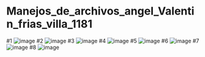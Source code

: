 # Manejos_de_archivos_angel_Valentin_frias_villa_1181

#1
![image](https://github.com/user-attachments/assets/62778a3f-f614-402c-83c0-0947ba5640c5)
#2
![image](https://github.com/user-attachments/assets/ae7251b9-b13e-45ab-ac71-9cb68ff080d2)
#3
![image](https://github.com/user-attachments/assets/673e7cab-3be3-4797-bcc0-f7728e4d9ecd)
#4
![image](https://github.com/user-attachments/assets/56f1f167-00c0-4041-ac50-bed72edb1cb1)
#5
![image](https://github.com/user-attachments/assets/75474cdc-2205-41eb-8a8f-f3a6c1332d03)
#6
![image](https://github.com/user-attachments/assets/7694dd1c-7e3b-4c8b-a3a7-81c39c4437da)
#7
![image](https://github.com/user-attachments/assets/b96ad0fc-f246-4712-81ee-fe022896b336)
#8
![image](https://github.com/user-attachments/assets/541caaaf-9db7-4f97-8866-47847f35a568)
